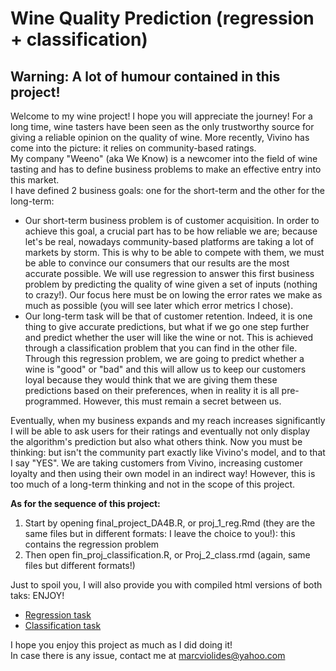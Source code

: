 # Wine Quality Prediction (regression + classification)
## Warning: A lot of humour contained in this project!

Welcome to my wine project! I hope you will appreciate the journey! For a long time, wine tasters have been seen as the only trustworthy source 
for giving a reliable opinion on the quality of wine. More recently, Vivino has come into the picture: it relies on community-based ratings.  
My company "Weeno" (aka We Know) is a newcomer into the field of wine tasting  and has to define business problems to make an effective entry into this market.  
I have defined 2 business goals: one for the short-term and the other for the long-term:  
- Our short-term business problem is of customer acquisition. In order to achieve this goal, a crucial part has to be how reliable we are; because let's be real,
nowadays community-based platforms are taking a lot of markets by storm. This is why to be able to compete with them, we must be able to convince our consumers 
that our results are the most accurate possible. We will use regression to answer this first business problem by predicting the quality of wine given a set
of inputs (nothing to crazy!). Our focus here must be on lowing the error rates we make as much as possible (you will see later which error metrics I chose).
- Our long-term task will be that of customer retention. Indeed, it is one thing to give accurate predictions, but what if we go one step further and predict whether
the user will like the wine or not. This is achieved through a classification problem that you can find in the other file. Through this regression problem, we
are going to predict whether a wine is "good" or "bad" and this will allow us to keep our customers loyal because they would think that we are giving them these 
predictions based on their preferences, when in reality it is all pre-programmed. However, this must remain a secret between us.  
  
Eventually, when my business expands and my reach increases significantly I will be able to ask users for their ratings and eventually not only display the algorithm's
prediction but also what others think. Now you must be thinking: but isn't the community part exactly like Vivino's model, and to that I say "YES". We are
taking customers from Vivino, increasing customer loyalty and then using their own model in an indirect way! However, this is too much of a long-term thinking 
and not in the scope of this project.  
  
  
  
  
  
**As for the sequence of this project:**
1. Start by opening final_project_DA4B.R, or proj_1_reg.Rmd (they are the same files but in different formats: I leave the choice to you!): this contains the regression problem
2. Then open fin_proj_classification.R, or Proj_2_class.rmd (again, same files but different formats!)
  
  
  
Just to spoil you, I will also provide you with compiled html versions of both taks: ENJOY!  
- [Regression task](https://ccyzzvc0pnsf60ehtkzvuw.on.drv.tw/proj_1_reg.html)  
- [Classification task](https://ccyzzvc0pnsf60ehtkzvuw.on.drv.tw/Proj_2_class.html)
  
  
  
I hope you enjoy this project as much as I did doing it!  
In case there is any issue, contact me at marcviolides@yahoo.com
